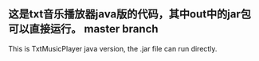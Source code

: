 这是txt音乐播放器java版的代码，其中out中的jar包可以直接运行。
master branch
------------------------------------------------------------------
This is TxtMusicPlayer java version, the .jar file can run directly.
